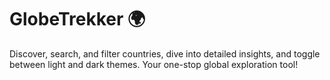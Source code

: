 # GlobeTrekker 🌍

Discover, search, and filter countries, dive into detailed insights, and toggle between light and dark themes. Your one-stop global exploration tool!
